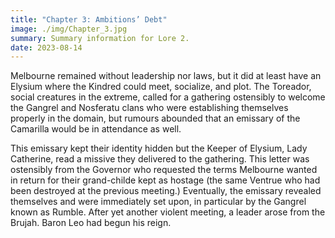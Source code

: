 ```yaml
---
title: "Chapter 3: Ambitions’ Debt"
image: ./img/Chapter_3.jpg
summary: Summary information for Lore 2.
date: 2023-08-14
---
```


Melbourne remained without leadership nor laws, but it did at least have an Elysium where the Kindred could meet, socialize, and plot. The Toreador, social creatures in the extreme, called for a gathering ostensibly to welcome the Gangrel and Nosferatu clans who were establishing themselves properly in the domain, but rumours abounded that an emissary of the Camarilla would be in attendance as well.

This emissary kept their identity hidden but the Keeper of Elysium, Lady Catherine, read a missive they delivered to the gathering. This letter was ostensibly from the Governor who requested the terms Melbourne wanted in return for their grand-childe kept as hostage (the same Ventrue who had been destroyed at the previous meeting.) Eventually, the emissary revealed themselves and were immediately set upon, in particular by the Gangrel known as Rumble. After yet another violent meeting, a leader arose from the Brujah. Baron Leo had begun his reign.